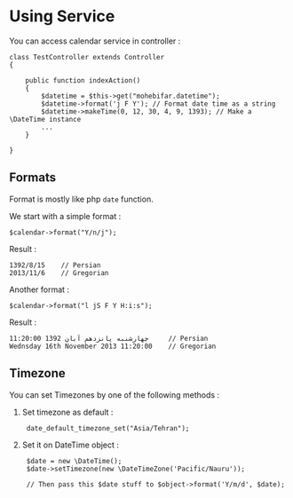 Using Service
=======

You can access calendar service in controller :

    class TestController extends Controller
    {

        public function indexAction()
        {
            $datetime = $this->get("mohebifar.datetime");
            $datetime->format('j F Y'); // Format date time as a string
            $datetime->makeTime(0, 12, 30, 4, 9, 1393); // Make a \DateTime instance
            ...
        }
        
    }

Formats
-------
Format is mostly like php `date` function.

We start with a simple format :

    $calendar->format("Y/n/j");

Result : 

    1392/8/15    // Persian
    2013/11/6    // Gregorian

Another format :

    $calendar->format("l jS F Y H:i:s");

Result :

    چهارشنبه پانزدهم آبان 1392 11:20:00     // Persian
    Wednsday 16th November 2013 11:20:00    // Gregorian


Timezone
-------
You can set Timezones by one of the following methods :

1. Set timezone as default :

        date_default_timezone_set("Asia/Tehran");
        

2. Set it on DateTime object :

        $date = new \DateTime();
        $date->setTimezone(new \DateTimeZone('Pacific/Nauru'));
        
        // Then pass this $date stuff to $object->format('Y/m/d', $date);
